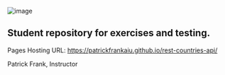 ![image](https://github.com/PatrickFrankAIU/GradeManagerProject/assets/134087916/b5d814bf-e38f-456f-8f9c-cb5a98fb52fa)

## Student repository for exercises and testing.    

Pages Hosting URL: 
https://patrickfrankaiu.github.io/rest-countries-api/

Patrick Frank, Instructor

